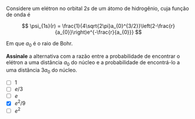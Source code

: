 Considere um elétron no orbital $2s$ de um átomo de hidrogênio, cuja função de onda é

$$
\psi_{1s}(r) = \frac{1}{4\sqrt{2\pi}a_{0}^{3/2}}\left(2-\frac{r}{a_{0}}\right)e^{-\frac{r}{a_{0}}}
$$

Em que $a_{0}$ é o raio de Bohr.

**Assinale** a alternativa com a razão entre a probabilidade de encontrar o elétron a uma distância $a_{0}$ do núcleo e a probabilidade de encontrá-lo a uma distância $3a_{0}$ do núcleo.

- [ ] 1
- [ ] $e$/3
- [ ] $e$
- [x] $e^{2}$/9
- [ ] $e^{2}$
